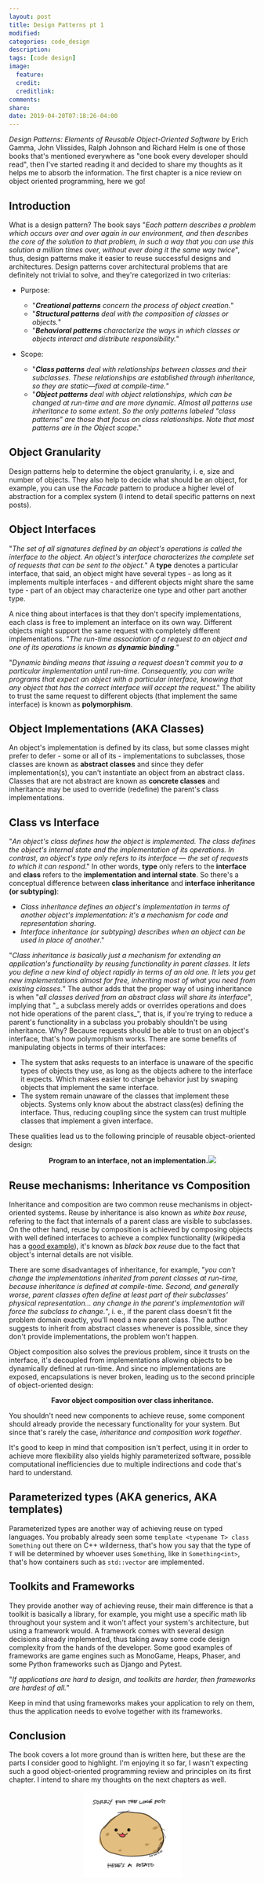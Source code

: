 ```yaml
---
layout: post
title: Design Patterns pt 1
modified:
categories: code_design
description:
tags: [code design]
image:
  feature:
  credit:
  creditlink:
comments:
share:
date: 2019-04-20T07:18:26-04:00
---
```


_Design Patterns: Elements of Reusable Object-Oriented Software_ by Erich Gamma, John Vlissides, Ralph Johnson and Richard Helm is one of those books that's mentioned everywhere as "one book every developer should read", then I've started reading it and decided to share my thoughts as it helps me to absorb the information. The
first chapter is a nice review on object oriented programming, here we go!

## Introduction

What is a design pattern? The book says "_Each pattern describes a problem which occurs over
and over again in our environment, and then describes the core of the solution
to that problem, in such a way that you can use this solution a million times
over, without ever doing it the same way twice_", thus, design patterns make it easier to reuse successful designs and architectures.
Design patterns cover architectural problems that are definitely not trivial to solve, and they're categorized in two criterias:

* Purpose: 
  * "_**Creational patterns** concern the process of object creation._"
  * "_**Structural patterns** deal with the composition of classes or objects._" 
  * "_**Behavioral patterns** characterize the ways in which classes or objects interact and distribute responsibility._"

* Scope:
  * "_**Class patterns** deal with relationships between classes and their subclasses. These relationships are established through
inheritance, so they are static—fixed at compile-time._" 
  * "_**Object patterns** deal with object relationships, which can be changed at run-time and are more dynamic. Almost
all patterns use inheritance to some extent. So the only patterns labeled "class patterns" are those that focus on class relationships.
Note that most patterns are in the Object scope_."

## Object Granularity
Design patterns help to determine the object granularity, i. e, size and number of objects. They also help to decide what should be an object,
for example, you can use the _Facade_ pattern to produce a higher level of abstraction for a complex system (I intend to detail
specific patterns on next posts).

## Object Interfaces
"_The set of all signatures defined by an object's operations is called the interface to the object. An object's interface characterizes the
complete set of requests that can be sent to the object._" A **type** denotes a particular interface, that said, an object might have several types -
as long as it implements multiple interfaces - and different objects might share the same type - part of an object may characterize one type and
other part another type.

A nice thing about interfaces is that they don't specify implementations, each class is free to implement an interface on its own way. Different 
objects might support the same request with completely different implementations. "_The run-time association of a request to an object
and one of its operations is known as **dynamic binding**._"

"_Dynamic binding means that issuing a request doesn't commit you to a particular implementation until run-time. Consequently, you can write programs that expect
an object with a particular interface, knowing that any object that has the correct interface will accept the request_." The ability to trust the same request to different objects (that implement the same interface) is known as **polymorphism**.

## Object Implementations (AKA Classes)
An object's implementation is defined by its class, but some classes might prefer to defer - some or all of its - implementations to subclasses, those classes are known as **abstract classes** and since they defer implementation(s), you can't instantiate an object from an abstract class. Classes that are not abstract are known as **concrete classes** and inheritance may be used to override (redefine) the parent's class implementations.

## Class vs Interface
"_An object's class defines how the object is implemented. The class defines the object's internal state and the implementation of its operations. In contrast,
an object's type only refers to its interface — the set of requests to which it can respond_." In other words, **type** only refers to the **interface** and 
**class** refers to the **implementation and internal state**. So there's a conceptual difference between **class inheritance** and
**interface inheritance (or subtyping)**: 
* _Class inheritance defines an object's implementation in terms of another object's implementation: it's a
mechanism for code and representation sharing._
* _Interface inheritance (or subtyping) describes when an object can be used in place of another_."

"_Class inheritance is basically just a mechanism for extending an application's functionality by reusing functionality in parent classes.
It lets you define a new kind of object rapidly in terms of an old one. It lets you get new implementations almost for free, inheriting most of what
you need from existing classes._" The author adds that the proper way of using inheritance is when "_all classes derived
from an abstract class will share its interface_", implying that "_ a subclass merely adds or overrides operations and does not hide operations of the parent
class_", that is, if you're trying to reduce a parent's functionality in a subclass you probably shouldn't be using inheritance. Why? Because requests should
be able to trust on an object's interface, that's how polymorphism works. There are some benefits of manipulating objects in terms of their interfaces:
* The system that asks requests to an interface is unaware of the specific types of objects they use, as long as the objects adhere to the interface it expects. Which
makes easier to change behavior just by swaping objects that implement the same interface.
* The system remain unaware of the classes that implement these objects. Systems only know about the abstract class(es) defining the interface. Thus, reducing coupling
since the system can trust multiple classes that implement a given interface.

These qualities lead us to the following principle of reusable object-oriented design:

<div style="text-align:center"><b>Program to an interface, not an implementation.</b><img src ="https://media.giphy.com/media/xT0xeJpnrWC4XWblEk/giphy.gif" /></div>

## Reuse mechanisms: Inheritance vs Composition
Inheritance and composition are two common reuse mechanisms in object-oriented systems. Reuse by inheritance is also known as _white box reuse_, refering to
the fact that internals of a parent class are visible to subclasses. On the other hand, reuse by composition is achieved by composing objects with well 
defined interfaces to achieve a complex functionality (wikipedia has a [good example](https://en.wikipedia.org/wiki/Composition_over_inheritance#Composition_and_interfaces)), it's known as _black box reuse_ due to the fact that object's internal details are not visible.

There are some disadvantages of inheritance, for example, "_you can't change the implementations inherited from parent classes at run-time, because inheritance
is defined at compile-time. Second, and generally worse, parent classes often define at least part of their subclasses' physical representation... any change in the parent's implementation will force the subclass to change._", i. e., if the parent class doesn't fit the problem domain exactly, you'll need a new parent class. The author
suggests to inherit from abstract classes whenever is possible, since they don't provide implementations, the problem won't happen.

Object composition also solves the previous problem, since it trusts on the interface, it's decoupled from implementations allowing objects to be dynamically defined
at run-time. And since no implementations are exposed, encapsulations is never broken, leading us to the second principle of object-oriented design:
<div style="text-align:center"><b>Favor object composition over class inheritance.</b></div>

You shouldn't need new components to achieve reuse, some component should already provide the necessary functionality for your system. But since that's rarely the case,
*inheritance and composition work together*. 

It's good to keep in mind that composition isn't perfect, using it in order to achieve more flexibility also yields highly parameterized software, possible computational
inefficiencies due to multiple indirections and code that's hard to understand.

## Parameterized types (AKA generics, AKA templates)
Parameterized types are another way of achieving reuse on typed languages. You probably already seen some `template <typename T> class Something` out there on C++ wilderness, that's how you say that the type of `T` will be determined by whoever uses `Something`, like in `Something<int>`, that's how containers such as `std::vector` are implemented.

## Toolkits and Frameworks
They provide another way of achieving reuse, their main difference is that a toolkit is basically a library, for example, you might use a specific math lib throughout your system and it won't affect your system's architecture, but using a framework would. A framework comes with several design decisions already implemented, thus taking
away some code design complexity from the hands of the developer. Some good examples of frameworks are game engines such as MonoGame, Heaps, Phaser, and some
Python frameworks such as Django and Pytest.

"_If applications are hard to design, and toolkits are harder, then frameworks are hardest of all._"

Keep in mind that using frameworks makes your application to rely on them, thus the application needs to evolve together with its frameworks.

## Conclusion
The book covers a lot more ground than is written here, but these are the parts I consider good to highlight. I'm enjoying it so far, I wasn't expecting such a good object-oriented programming review and principles on its first chapter. I intend to share my thoughts on the next chapters as well.

<div style="text-align:center"><img src ="../../images/potato-long-post.png" /></div>

<div style="text-align:center">
<script type='text/javascript' src='https://ko-fi.com/widgets/widget_2.js'></script><script type='text/javascript'>kofiwidget2.init('Buy me a coffee', '#151a19', 'M4M4NEUK');kofiwidget2.draw();</script> 
</div>